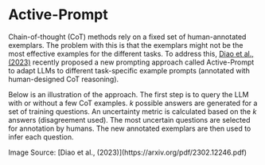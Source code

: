 # Active-Prompt

Chain-of-thought (CoT) methods rely on a fixed set of human-annotated exemplars. The problem with this is that the exemplars might not be the most effective examples for the different tasks. To address this, [Diao et al., (2023)](https://arxiv.org/pdf/2302.12246.pdf) recently proposed a new prompting approach called Active-Prompt to adapt LLMs to different task-specific example prompts (annotated with human-designed CoT reasoning).

Below is an illustration of the approach. The first step is to query the LLM with or without a few CoT examples. _k_ possible answers are generated for a set of training questions. An uncertainty metric is calculated based on the _k_ answers (disagreement used). The most uncertain questions are selected for annotation by humans. The new annotated exemplars are then used to infer each question.

<Screenshot src={ACTIVE} alt="ACTIVE" />
Image Source: [Diao et al., (2023)](https://arxiv.org/pdf/2302.12246.pdf)
